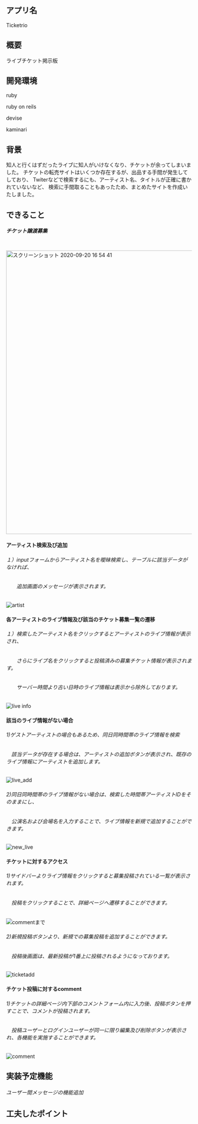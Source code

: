 ## アプリ名

Ticketrio

## 概要
ライブチケット掲示板

## 開発環境
ruby<p>
ruby on reils<p>
devise<p>
kaminari<p>

## 背景
知人と行くはずだったライブに知人がいけなくなり、チケットが余ってしまいました。
チケットの転売サイトはいくつか存在するが、出品する手間が発生してしており、
Twiterなどで検索するにも、アーティスト名、タイトルが正確に書かれていないなど、
検索に手間取ることもあったため、まとめたサイトを作成いたしました。
 
## できること
##### チケット譲渡募集 <br>
　<img width="770" alt="スクリーンショット 2020-09-20 16 54 41" src="https://user-images.githubusercontent.com/63763161/93706538-45860800-fb62-11ea-90fa-07cf5e4b3d0a.png">
 
#### アーティスト検索及び追加 <br>
###### １）inputフォームからアーティスト名を曖昧検索し、テーブルに該当データがなければ、
###### 　　追加画面のメッセージが表示されます。
   ![artist](https://user-images.githubusercontent.com/63763161/93707562-c3e6a800-fb6a-11ea-92c8-6888f83a8af7.gif)

#### 各アーティストのライブ情報及び該当のチケット募集一覧の遷移
###### １）検索したアーティスト名をクリックするとアーティストのライブ情報が表示され、
###### 　　さらにライブ名をクリックすると投稿済みの募集チケット情報が表示されます。
###### 　　サーバー時間より古い日時のライブ情報は表示から除外しております。

   ![live info](https://user-images.githubusercontent.com/63763161/93709267-02369400-fb78-11ea-8b2e-e6a701440bd0.gif)

#### 該当のライブ情報がない場合<br>
###### 1)ゲストアーティストの場合もあるため、同日同時間帯のライブ情報を検索
###### 　該当データが存在する場合は、アーティストの追加ボタンが表示され、既存のライブ情報にアーティストを追加します。
 ![live_add](https://user-images.githubusercontent.com/63763161/93711421-34042680-fb89-11ea-857e-04926969fe4d.gif)
###### 2)同日同時間帯のライブ情報がない場合は、検索した時間帯アーティストIDをそのままにし、
###### 　公演名および会場名を入力することで、ライブ情報を新規で追加することができます。
 ![new_live](https://user-images.githubusercontent.com/63763161/93711803-16848c00-fb8c-11ea-943f-b33d95cf0138.gif)


#### チケットに対するアクセス<br>
###### 1)サイドバーよりライブ情報をクリックすると募集投稿されている一覧が表示されます。
###### 　投稿をクリックすることで、詳細ページへ遷移することができます。
![commentまで](https://user-images.githubusercontent.com/63763161/93712431-d1af2400-fb90-11ea-9bd6-1c68ed986f9c.gif)
###### 2)新規投稿ボタンより、新規での募集投稿を追加することができます。
###### 　投稿後画面は、最新投稿が1番上に投稿されるようになっております。
![ticketadd](https://user-images.githubusercontent.com/63763161/93712900-99f5ab80-fb93-11ea-92ab-984a8896feb1.gif)

#### チケット投稿に対するcomment<br>
###### 1)チケットの詳細ページ内下部のコメントフォーム内に入力後、投稿ボタンを押すことで、コメントが投稿されます。
###### 　投稿ユーザーとログインユーザーが同一に限り編集及び削除ボタンが表示され、各機能を実施することができます。
![comment](https://user-images.githubusercontent.com/63763161/93713210-4ab07a80-fb95-11ea-906b-19e82a7c5296.gif)

## 実装予定機能
###### ユーザー間メッセージの機能追加
## 工夫したポイント
